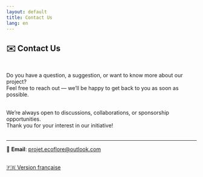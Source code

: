 ```yaml
---
layout: default
title: Contact Us
lang: en
---
```

## ✉️ Contact Us<br><br>
 
Do you have a question, a suggestion, or want to know more about our project?<br>
Feel free to reach out — we’ll be happy to get back to you as soon as possible.<br><br>

We’re always open to discussions, collaborations, or sponsorship opportunities.<br>
Thank you for your interest in our initiative!<br><br>

---

📧 **Email**:  [projet.ecoflore@outlook.com](mailto:projet.ecoflore@outlook.com)<br><br>

[🇫🇷 Version française](../fr/contact.html)
